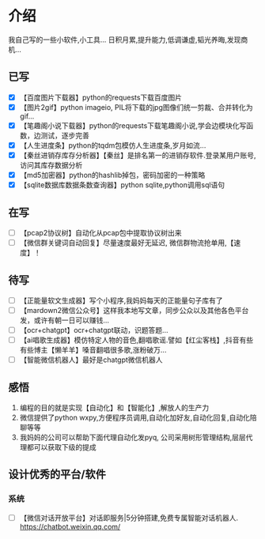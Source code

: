# 介绍
我自己写的一些小软件,小工具...
日积月累,提升能力,低调谦虚,韬光养晦,发现商机...
## 已写
- [x] 【百度图片下载器】python的requests下载百度图片
- [x] 【图片2gif】python imageio, PIL将下载的jpg图像们统一剪裁、合并转化为gif... 
- [x] 【笔趣阁小说下载器】python的requests下载笔趣阁小说,学会边模块化写函数，边测试，逐步完善
- [x] 【人生进度条】python的tqdm包模仿人生进度条,岁月如流...
- [x] 【秦丝进销存库存分析器】【秦丝】是排名第一的进销存软件.登录某用户账号,访问其库存数据分析
- [x] 【md5加密器】python的hashlib掉包，密码加密的一种策略
- [x] 【sqlite数据库数据条数查询器】python sqlite,python调用sql语句 
## 在写
- [ ] 【pcap2协议树】自动化从pcap包中提取协议树出来
- [ ] 【微信群关键词自动回复】尽量速度最好无延迟, 微信群物流抢单用,【速度】！
## 待写
- [ ] 【正能量软文生成器】写个小程序,我妈妈每天的正能量句子库有了
- [ ] 【mardown2微信公众号】这样我本地写文章，同步公众以及其他各色平台发，或许有朝一日可以赚钱...
- [ ] 【ocr+chatgpt】ocr+chatgpt联动，识题答题...
- [ ] 【ai唱歌生成器】模仿特定人物的音色,翻唱歌谣.譬如【红尘客栈】,抖音有些有些博主【懒羊羊】嗓音翻唱很多歌,涨粉破万...
- [ ] 【智能微信机器人】最好是chatgpt微信机器人
## 感悟
1. 编程的目的就是实现【自动化】和【智能化】,解放人的生产力
2. 微信提供了python wxpy,方便程序员调用,自动化加好友,自动化回复,自动化陪聊等等
3. 我妈妈的公司可以帮助下面代理自动化发pyq, 公司采用树形管理结构,层层代理都可以获取下级的提成

## 设计优秀的平台/软件
### 系统
- [ ] 【微信对话开放平台】对话即服务|5分钟搭建,免费专属智能对话机器人. https://chatbot.weixin.qq.com/

